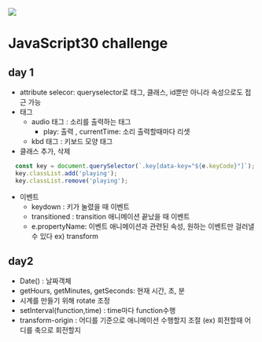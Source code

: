 ﻿![](https://javascript30.com/images/JS3-social-share.png)

# JavaScript30 challenge

## day 1

+ attribute selecor: queryselector로 태그, 클래스, id뿐만 아니라 속성으로도 접근 가능
+ 태그
  + audio 태그 : 소리를 출력하는 태그
    + play: 출력 , currentTime: 소리 출력할때마다 리셋
  + kbd 태그 : 키보드 모양 태그
+ 클래스 추가, 삭제
```javascript
  const key = document.querySelector(`.key[data-key="${e.keyCode}"]`);
  key.classList.add('playing');
  key.classList.remove('playing');
```
+ 이벤트
  + keydown : 키가 눌렸을 때 이벤트
  + transitioned : transition 애니메이션 끝났을 때 이벤트
  + e.propertyName: 이벤트 애니메이션과 관련된 속성, 원하는 이벤트만 걸러낼수 있다  ex) transform

## day2

+ Date() : 날짜객체
+ getHours, getMinutes, getSeconds: 현재 시간, 초, 분
+ 시계를 만들기 위해 rotate 조정
+ setInterval(function,time) : time마다 function수행
+ transform-origin : 어디를 기준으로 애니메이션 수행할지 조절 (ex) 회전할때 어디를 축으로 회전할지
